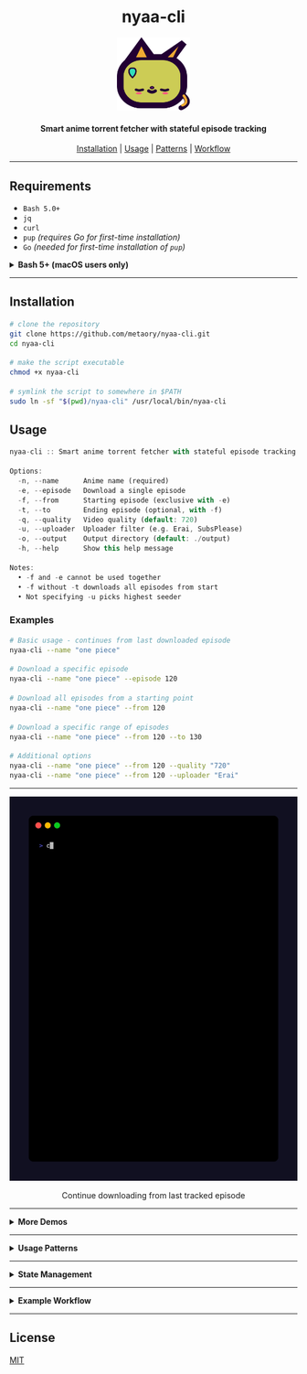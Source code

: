 <div align="center">
    <h1>nyaa-cli</h1>
    <img src=".github/logo.svg" alt="nyaa-cli" width="128" height="128">
    <h4>Smart anime torrent fetcher with stateful episode tracking</h4>
</div>

<p align="center">
  <a href="#installation">Installation</a> |
  <a href="#usage">Usage</a> |
  <a href="#usage-patterns">Patterns</a> |
  <a href="#example-workflow">Workflow</a>
</p>

---

## Requirements

- `Bash 5.0+`
- `jq`
- `curl`
- `pup` _(requires Go for first-time installation)_
- `Go` _(needed for first-time installation of `pup`)_

<details>
<summary><strong>Bash 5+ (macOS users only)</strong></summary>

This script requires <strong>Bash 5.0 or later</strong>.

On macOS, the default <code>/bin/bash</code> is too old.  
Install the latest Bash with Homebrew:

```sh
brew install bash
```

Then, either:
- Run the script with the full path:
  ```sh
  /opt/homebrew/bin/bash ./nyaa-cli ...
  ```
- Or, add Homebrew Bash to your PATH (Apple Silicon):
  ```sh
  echo 'export PATH="/opt/homebrew/bin:$PATH"' >> ~/.zshrc
  source ~/.zshrc
  ```
  (For Intel Macs, use <code>/usr/local/bin</code>)

Check your Bash version:
```sh
bash --version
```
It should say `5.x` or later

</details>

---

## Installation

```sh
# clone the repository
git clone https://github.com/metaory/nyaa-cli.git
cd nyaa-cli

# make the script executable
chmod +x nyaa-cli

# symlink the script to somewhere in $PATH
sudo ln -sf "$(pwd)/nyaa-cli" /usr/local/bin/nyaa-cli
```

## Usage

```dart
nyaa-cli :: Smart anime torrent fetcher with stateful episode tracking

Options:
  -n, --name      Anime name (required)
  -e, --episode   Download a single episode
  -f, --from      Starting episode (exclusive with -e)
  -t, --to        Ending episode (optional, with -f)
  -q, --quality   Video quality (default: 720)
  -u, --uploader  Uploader filter (e.g. Erai, SubsPlease)
  -o, --output    Output directory (default: ./output)
  -h, --help      Show this help message

Notes:
  • -f and -e cannot be used together
  • -f without -t downloads all episodes from start
  • Not specifying -u picks highest seeder
```


### Examples

```bash
# Basic usage - continues from last downloaded episode
nyaa-cli --name "one piece"

# Download a specific episode
nyaa-cli --name "one piece" --episode 120

# Download all episodes from a starting point
nyaa-cli --name "one piece" --from 120

# Download a specific range of episodes
nyaa-cli --name "one piece" --from 120 --to 130

# Additional options
nyaa-cli --name "one piece" --from 120 --quality "720"
nyaa-cli --name "one piece" --from 120 --uploader "Erai"
```

---

<div align="center">
   <img src=".github/demos/auto-continue.gif" alt="Auto-Continue">
   <p>Continue downloading from last tracked episode</p>
</div>

---

<details>
<summary><strong>More Demos</strong></summary>
<div align="center">
   <div>
      <h3>Single Episode</h3>
      <img src=".github/demos/single-episode.gif" alt="Single Episode" width="90%">
      <p>Download a specific episode by number</p>
   </div>
   <hr>
   <div>
      <h3>Episode Range</h3>
      <img src=".github/demos/range.gif" alt="Episode Range" width="90%">
      <p>Download multiple episodes within a range</p>
   </div>
   <hr>
   <div>
      <h3>From Episode</h3>
      <img src=".github/demos/from-episode.gif" alt="From" width="90%">
      <p>Download all episodes from a starting point</p>
   </div>
</div>
</details>

---

<details id="usage-patterns">
<summary><strong>Usage Patterns</strong></summary>

The script supports four main usage patterns:

1. **Continue from Last Episode** (`--name` only)
   - Automatically continues from the last downloaded episode
   - If no previous episodes found, starts from episode 1
   - Uses state file to track progress

2. **Single Episode** (`--episode`)
   - Downloads a specific episode
   - Cannot be used with `--from` or `--to`
   - Example: `--episode 120`

3. **From Episode to Present** (`--from` without `--to`)
   - Downloads all available episodes from the starting point
   - Continues until no more episodes are found
   - Example: `--from 120`

4. **Episode Range** (`--from` and `--to`)
   - Downloads episodes within a specific range
   - `--to` must be greater than `--from`
   - Example: `--from 120 --to 130`
</details>

---

<details>
<summary><strong>State Management</strong></summary>

The script maintains a state file at `~/.local/state/nyaa-cli/progress` to track the last downloaded episode for each anime. The state file is a TSV (Tab-Separated Values) file where:

- First column: Normalized anime name
- Second column: Last downloaded episode number

Example state file:
```
one+piece	1278
solo+leveling	18
```

The state is automatically updated whenever an episode is downloaded, and is used to:
- Continue from the last downloaded episode when no episode is specified
- Track progress across multiple runs
- Start from episode 1 for new anime

</details>

---

<details id="example-workflow">
<summary><strong>Example Workflow</strong></summary>

You can use `nyaa-cli` to automate your anime downloads with a torrent client that supports directory watching. For example, with **rtorrent**, you can configure it to watch a directory for new `.torrent` files. When a torrent file is placed there, rtorrent will automatically start downloading it.

A typical workflow:

1. Configure your torrent client (e.g., rtorrent) to watch a directory (e.g., `~/watch/torrents`).

2. Create a script to download new episodes (e.g., `~/bin/update-anime.sh`):
   ```sh
   #!/bin/bash
   
   # Update One Piece
   nyaa-cli --name "one piece" --output ~/watch/torrents
   
   # Update Solo Leveling
   nyaa-cli --name "solo leveling" --output ~/watch/torrents
   ```

3. Make the script executable:
   ```sh
   chmod +x ~/bin/update-anime.sh
   ```

4. Add a weekly cronjob to run the script (e.g., every Sunday at 2 AM):
   ```sh
   # Edit crontab
   crontab -e
   
   # Add this line
   0 2 * * 0 ~/bin/update-anime.sh
   ```

The script will:
- Use the state file to automatically continue from the last downloaded episode
- Download new episodes if available
- Save torrent files with normalized filenames (lowercase, no spaces, no special characters)
- Your torrent client will pick up the new files and start downloading automatically

Many other torrent clients also support directory watching for automation.

</details>

---

## License
[MIT](LICENSE)
